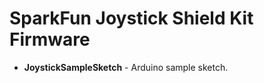 SparkFun Joystick Shield Kit Firmware
===================================

* **JoystickSampleSketch** - Arduino sample sketch. 
   

